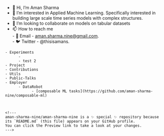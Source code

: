 - 👋 Hi, I’m Aman Sharma
- 👀 I’m interested in Applied Machine Learning. Specifically interested in building large scale time series models with complex structures. 
- 💞️ I’m looking to collaborate on models on tabular datasets
- 📫 How to reach me  
      - 📨 Email - aman.sharma.nine@gmail.com.  
      - 🐦 Twitter - @thisisamans. 
```
- Experiments
      - 
      - test 2 
- Project
- Contributions
- Utils
- Public-Talks
- Employer
      - DataRobot
            - [composable ML tasks](https://github.com/aman-sharma-nine/composable-ml)
            
      
      
<!---
aman-sharma-nine/aman-sharma-nine is a ✨ special ✨ repository because its `README.md` (this file) appears on your GitHub profile.
You can click the Preview link to take a look at your changes.
--->
